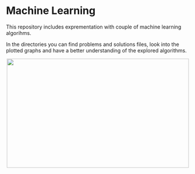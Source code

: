 # Machine Learning

This repository includes exprementation with couple of machine learning algorihms. 

In the directories you can find problems and solutions files, look into the plotted graphs and have a better understanding of the explored algorithms.



<p align="center">
<img src ="https://user-images.githubusercontent.com/22713826/87232981-f9814f00-c3cb-11ea-80c1-d13b5582f1c8.jpeg" width=500 height=300>  
</p>
